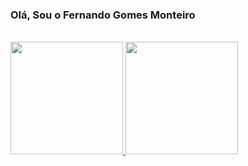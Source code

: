 <h3>Olá, Sou o Fernando Gomes Monteiro</h3><br>
<div>
  <a href=" ">
    <img height="180em" src="https://github-readme-stats.vercel.app/api?username=FernandoGomesMonteiro&show_icons=true&theme=dracula&include_all_commits=true&count_private=true"/>
    <img height="180em" src="https://github-readme-stats.vercel.app/api/top-langs/?username=FernandoGomesMonteiro&layout=compact&langs_count=16&theme=dracula"/>
  </a>
</div>
